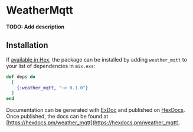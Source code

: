# WeatherMqtt

**TODO: Add description**

## Installation

If [available in Hex](https://hex.pm/docs/publish), the package can be installed
by adding `weather_mqtt` to your list of dependencies in `mix.exs`:

```elixir
def deps do
  [
    {:weather_mqtt, "~> 0.1.0"}
  ]
end
```

Documentation can be generated with [ExDoc](https://github.com/elixir-lang/ex_doc)
and published on [HexDocs](https://hexdocs.pm). Once published, the docs can
be found at [https://hexdocs.pm/weather_mqtt](https://hexdocs.pm/weather_mqtt).

